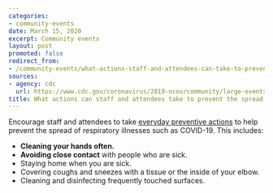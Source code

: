 ```yaml
---
categories:
- community-events
date: March 15, 2020
excerpt: Community events
layout: post
promoted: false
redirect_from:
- /community-events/what-actions-staff-and-attendees-can-take-to-prevent-covid-19/
sources:
- agency: cdc
  url: https://www.cdc.gov/coronavirus/2019-ncov/community/large-events/event-planners-and-attendees-faq.html
title: What actions can staff and attendees take to prevent the spread of COVID-19?
---
```


Encourage staff and attendees to take <a href="https://www.cdc.gov/coronavirus/2019-ncov/about/prevention-treatment.html"> everyday preventive actions</a> to help prevent the spread of respiratory illnesses such as COVID-19. This includes:

* **Cleaning your hands often.**
* **Avoiding close contact** with people who are sick.
* Staying home when you are sick.
* Covering coughs and sneezes with a tissue or the inside of your elbow.
* Cleaning and disinfecting frequently touched surfaces.